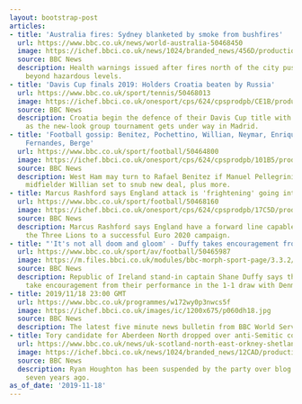 ```yaml
---
layout: bootstrap-post
articles:
- title: 'Australia fires: Sydney blanketed by smoke from bushfires'
  url: https://www.bbc.co.uk/news/world-australia-50468450
  image: https://ichef.bbci.co.uk/news/1024/branded_news/456D/production/_109737771_59d7b3f9-46c7-4c13-a0fb-c43a6d3d97f5.jpg
  source: BBC News
  description: Health warnings issued after fires north of the city push air quality
    beyond hazardous levels.
- title: 'Davis Cup finals 2019: Holders Croatia beaten by Russia'
  url: https://www.bbc.co.uk/sport/tennis/50468013
  image: https://ichef.bbci.co.uk/onesport/cps/624/cpsprodpb/CE1B/production/_109736725_coric_reuters.jpg
  source: BBC News
  description: Croatia begin the defence of their Davis Cup title with defeat by Russia
    as the new-look group tournament gets under way in Madrid.
- title: 'Football gossip: Benitez, Pochettino, Willian, Neymar, Enrique, Pogba, Guardiola,
    Fernandes, Berge'
  url: https://www.bbc.co.uk/sport/football/50464800
  image: https://ichef.bbci.co.uk/onesport/cps/624/cpsprodpb/101B5/production/_109737956_benitez_getty.jpg
  source: BBC News
  description: West Ham may turn to Rafael Benitez if Manuel Pellegrini leaves, Chelsea
    midfielder Willian set to snub new deal, plus more.
- title: Marcus Rashford says England attack is 'frightening' going into Euro 2020
  url: https://www.bbc.co.uk/sport/football/50468160
  image: https://ichef.bbci.co.uk/onesport/cps/624/cpsprodpb/17C5D/production/_109737379_gettyimages-1188367891.jpg
  source: BBC News
  description: Marcus Rashford says England have a forward line capable of propelling
    the Three Lions to a successful Euro 2020 campaign.
- title: "'It's not all doom and gloom' - Duffy takes encouragement from performance"
  url: https://www.bbc.co.uk/sport/av/football/50465987
  image: https://m.files.bbci.co.uk/modules/bbc-morph-sport-page/3.3.2/images/bbc-sport-logo.png
  source: BBC News
  description: Republic of Ireland stand-in captain Shane Duffy says the team can
    take encouragement from their performance in the 1-1 draw with Denmark in Dublin.
- title: 2019/11/18 23:00 GMT
  url: https://www.bbc.co.uk/programmes/w172wy0p3nwcs5f
  image: https://ichef.bbci.co.uk/images/ic/1200x675/p060dh18.jpg
  source: BBC News
  description: The latest five minute news bulletin from BBC World Service.
- title: Tory candidate for Aberdeen North dropped over anti-Semitic comments
  url: https://www.bbc.co.uk/news/uk-scotland-north-east-orkney-shetland-50468770
  image: https://ichef.bbci.co.uk/news/1024/branded_news/12CAD/production/_109737967_ryan.jpg
  source: BBC News
  description: Ryan Houghton has been suspended by the party over blog posts he made
    seven years ago.
as_of_date: '2019-11-18'
---
```


